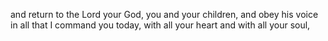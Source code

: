 and return to the Lord your God, you and your children, and obey his voice in all that I command you today, with all your heart and with all your soul,
